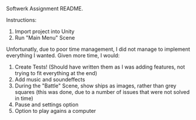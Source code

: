 Softwerk Assignment README.

Instructions:
1) Import project into Unity
2) Run "Main Menu" Scene

Unfortunatly, due to poor time management, I did not manage to implement everything I wanted. Given more time, I would:
1) Create Tests! (Should have written them as I was adding features, not trying to fit everything at the end)
2) Add music and soundeffects
3) During the "Battle" Scene, show ships as images, rather than grey squares (this was done, due to a number of issues that were not solved in time)
3) Pause and settings option
4) Option to play agains a computer
